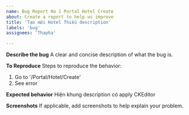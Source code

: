 ```yaml
---
name: Bug Report No 1 Portal Hotel Create
about: Create a report to help us improve
title: 'Tạo mới Hotel Thiếu description'
labels: 'bug'
assignees: 'Thapha'

---
```


**Describe the bug**
A clear and concise description of what the bug is.

**To Reproduce**
Steps to reproduce the behavior:
1. Go to '/Portal/Hotel/Create'
4. See error

**Expected behavior**
Hiện khung description có apply CKEditor

**Screenshots**
If applicable, add screenshots to help explain your problem.
